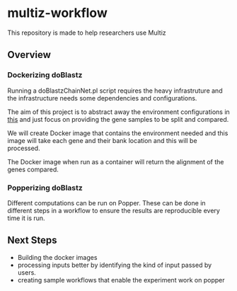 # multiz-workflow

This repository is made to help researchers use Multiz

## Overview

### Dockerizing doBlastz
Running a doBlastzChainNet.pl script requires the heavy infrastruture and the infrastructure needs some dependencies and configurations. 

The aim of this project is to abstract away the environment configurations in [this](http://genomewiki.ucsc.edu/index.php/DoBlastzChainNet.pl) and 
just focus on providing the gene samples to be split and compared.

We will create Docker image that contains the environment needed and this image will take each gene and their bank location and this will be processed.

The Docker image when run as a container will return the alignment of the genes compared.

### Popperizing doBlastz

Different computations can be run on Popper. These can be done in different steps in a workflow to ensure the results are reproducible every time it is run.

## Next Steps

* Building the docker images
* processing inputs better by identifying the kind of input passed by users.
* creating sample workflows that enable the experiment work on popper

